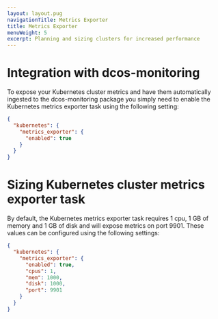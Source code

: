 ```yaml
---
layout: layout.pug
navigationTitle: Metrics Exporter
title: Metrics Exporter
menuWeight: 5
excerpt: Planning and sizing clusters for increased performance
---
```


<!-- This source repo for this topic is https://github.com/mesosphere/dcos-kubernetes-cluster -->

# Integration with dcos-monitoring

To expose your Kubernetes cluster metrics and have them automatically ingested to the dcos-monitoring package you simply need to enable the Kubernetes metrics exporter task using the following setting:

```json
{
  "kubernetes": {
    "metrics_exporter": {
      "enabled": true
    }
  }
}
```

# Sizing Kubernetes cluster metrics exporter task

By default, the Kubernetes metrics exporter task requires 1 cpu, 1 GB of memory and 1 GB of disk and will expose metrics on port 9901. These values can be configured using the following settings:

```json
{
  "kubernetes": {
    "metrics_exporter": {
      "enabled": true,
      "cpus": 1,
      "mem": 1000,
      "disk": 1000,
      "port": 9901
    }
  }
}
```
